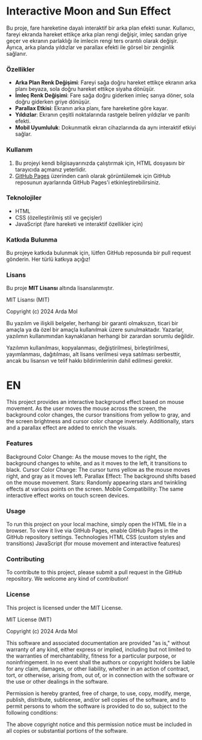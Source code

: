 # Interactive Moon and Sun Effect 

Bu proje, fare hareketine dayalı interaktif bir arka plan efekti sunar. Kullanıcı, fareyi ekranda hareket ettikçe arka plan rengi değişir, imleç sarıdan griye geçer ve ekranın parlaklığı ile imlecin rengi ters orantılı olarak değişir. Ayrıca, arka planda yıldızlar ve parallax efekti ile görsel bir zenginlik sağlanır.

### Özellikler
- **Arka Plan Renk Değişimi**: Fareyi sağa doğru hareket ettikçe ekranın arka planı beyaza, sola doğru hareket ettikçe siyaha dönüşür.
- **İmleç Renk Değişimi**: Fare sağa doğru giderken imleç sarıya döner, sola doğru giderken griye dönüşür.
- **Parallax Etkisi**: Ekranın arka planı, fare hareketine göre kayar.
- **Yıldızlar**: Ekranın çeşitli noktalarında rastgele beliren yıldızlar ve parıltı efekti.
- **Mobil Uyumluluk**: Dokunmatik ekran cihazlarında da aynı interaktif etkiyi sağlar.

### Kullanım

1. Bu projeyi kendi bilgisayarınızda çalıştırmak için, HTML dosyasını bir tarayıcıda açmanız yeterlidir.
2. [GitHub Pages](https://pages.github.com/) üzerinden canlı olarak görüntülemek için GitHub reposunun ayarlarında GitHub Pages'i etkinleştirebilirsiniz.

### Teknolojiler
- HTML
- CSS (özelleştirilmiş stil ve geçişler)
- JavaScript (fare hareketi ve interaktif özellikler için)

### Katkıda Bulunma
Bu projeye katkıda bulunmak için, lütfen GitHub reposunda bir pull request gönderin. Her türlü katkıya açığız!

### Lisans

Bu proje **MIT Lisansı** altında lisanslanmıştır.

MIT Lisansı (MIT)

Copyright (c) 2024 Arda Mol

Bu yazılım ve ilişkili belgeler, herhangi bir garanti olmaksızın, ticari bir amaçla ya da özel bir amaçla kullanılmak üzere sunulmaktadır. Yazarlar, yazılımın kullanımından kaynaklanan herhangi bir zarardan sorumlu değildir.

Yazılımın kullanılması, kopyalanması, değiştirilmesi, birleştirilmesi, yayımlanması, dağıtılması, alt lisans verilmesi veya satılması serbesttir, ancak bu lisansın ve telif hakkı bildirimlerinin dahil edilmesi gerekir.


# EN 


This project provides an interactive background effect based on mouse movement. As the user moves the mouse across the screen, the background color changes, the cursor transitions from yellow to gray, and the screen brightness and cursor color change inversely. Additionally, stars and a parallax effect are added to enrich the visuals.

### Features
Background Color Change: As the mouse moves to the right, the background changes to white, and as it moves to the left, it transitions to black.
Cursor Color Change: The cursor turns yellow as the mouse moves right, and gray as it moves left.
Parallax Effect: The background shifts based on the mouse movement.
Stars: Randomly appearing stars and twinkling effects at various points on the screen.
Mobile Compatibility: The same interactive effect works on touch screen devices.

### Usage
To run this project on your local machine, simply open the HTML file in a browser.
To view it live via GitHub Pages, enable GitHub Pages in the GitHub repository settings.
Technologies
HTML
CSS (custom styles and transitions)
JavaScript (for mouse movement and interactive features)

### Contributing
To contribute to this project, please submit a pull request in the GitHub repository. We welcome any kind of contribution!

### License
This project is licensed under the MIT License.

MIT License (MIT)

Copyright (c) 2024 Arda Mol

This software and associated documentation are provided "as is," without warranty of any kind, either express or implied, including but not limited to the warranties of merchantability, fitness for a particular purpose, or noninfringement. In no event shall the authors or copyright holders be liable for any claim, damages, or other liability, whether in an action of contract, tort, or otherwise, arising from, out of, or in connection with the software or the use or other dealings in the software.

Permission is hereby granted, free of charge, to use, copy, modify, merge, publish, distribute, sublicense, and/or sell copies of the software, and to permit persons to whom the software is provided to do so, subject to the following conditions:

The above copyright notice and this permission notice must be included in all copies or substantial portions of the software.
